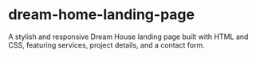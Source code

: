 # dream-home-landing-page
A stylish and responsive Dream House landing page built with HTML and CSS, featuring services, project details, and a contact form.
